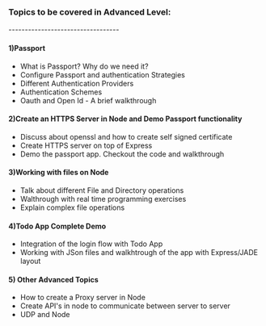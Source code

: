 <h3>Topics to be covered in Advanced Level:</h3>
----------------------------------
<h4>1)Passport</h4>
<ul>
 <li> What is Passport? Why do we need it?</li>
 <li> Configure Passport and authentication Strategies</li>
 <li> Different Authentication Providers</li>
 <li> Authentication Schemes</li>
 <li> Oauth and Open Id - A brief walkthrough</li>
</ul>

<h4>2)Create an HTTPS Server in Node and Demo Passport functionality</h4>
<ul>
<li> Discuss about openssl and how to create self signed certificate</li>
<li> Create HTTPS server on top of Express</li>
<li> Demo the passport app. Checkout the code and walkthrough</li>
</ul> 

<h4>3)Working with files on Node</h4>
<ul>
 <li> Talk about different File and Directory operations</li> 
 <li> Walthrough with real time programming exercises</li>
 <li> Explain complex file operations</li>
</ul>

<h4>4)Todo App Complete Demo</h4>
<ul>
 <li> Integration of the login flow with Todo App</li>
 <li> Working with JSon files and walkhtrough of the app with Express/JADE layout</li>
</ul>
  
<h4>5) Other Advanced Topics</h4>
<ul>
 <li> How to create a Proxy server in Node</li>
 <li> Create API's in node to communicate between server to server</li>
 <li> UDP and Node</li>
</ul>

 

